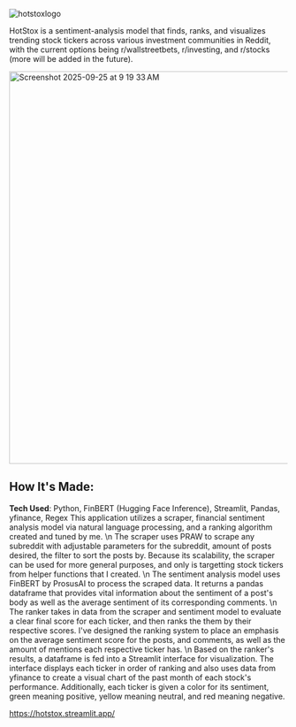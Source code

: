 ![hotstoxlogo](https://github.com/user-attachments/assets/2023706c-9c5f-4eb8-af54-a849af733d69)

HotStox is a sentiment-analysis model that finds, ranks, and visualizes trending stock tickers across various investment communities in Reddit, with the current options being r/wallstreetbets, r/investing, and r/stocks (more will be added in the future).

<img width="973" height="710" alt="Screenshot 2025-09-25 at 9 19 33 AM" src="https://github.com/user-attachments/assets/1a5e48ca-5745-4b73-924f-428d0ca813fe" />

## How It's Made:
**Tech Used**: Python, FinBERT (Hugging Face Inference), Streamlit, Pandas, yfinance, Regex
This application utilizes a scraper, financial sentiment analysis model via natural language processing, and a ranking algorithm created and tuned by me. \n
The scraper uses PRAW to scrape any subreddit with adjustable parameters for the subreddit, amount of posts desired, the filter to sort the posts by. Because its scalability, the scraper can be used for more general purposes, and only is targetting stock tickers from helper functions that I created. \n
The sentiment analysis model uses FinBERT by ProsusAI to process the scraped data. It returns a pandas dataframe that provides vital information about the sentiment of a post's body as well as the average sentiment of its corresponding comments. \n
The ranker takes in data from the scraper and sentiment model to evaluate a clear final score for each ticker, and then ranks the them by their respective scores. I've designed the ranking system to place an emphasis on the average sentiment score for the posts, and comments, as well as the amount of mentions each respective ticker has. \n
Based on the ranker's results, a dataframe is fed into a Streamlit interface for visualization. The interface displays each ticker in order of ranking and also uses data from yfinance to create a visual chart of the past month of each stock's performance. Additionally, each ticker is given a color for its sentiment, green meaning positive, yellow meaning neutral, and red meaning negative.

https://hotstox.streamlit.app/
